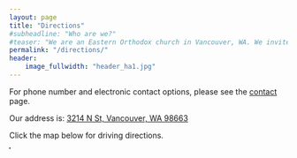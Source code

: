 ```yaml
---
layout: page
title: "Directions"
#subheadline: "Who are we?"
#teaser: "We are an Eastern Orthodox church in Vancouver, WA. We invite you to join us for worship and fellowship!"
permalink: "/directions/"
header:
    image_fullwidth: "header_ha1.jpg"
---
```


For phone number and electronic contact options, please see the [contact](/contact/) page.

Our address is: [3214 N St, Vancouver, WA 98663](http://maps.google.com/maps?f=q&amp;source=s_q&amp;hl=en&amp;geocode=&amp;q=3214+N+St,+Vancouver,+WA+98663&amp;aq=0&amp;sll=37.0625,-95.677068&amp;sspn=61.540818,76.113281&amp;ie=UTF8&amp;hq=&amp;hnear=3214+N+St,+Vancouver,+Clark,+Washington+98663&amp;z=17)

Click the map below for driving directions.

<p><a href="http://maps.google.com/maps?f=q&amp;source=s_q&amp;hl=en&amp;geocode=&amp;q=3214+N+St,+Vancouver,+WA+98663&amp;aq=0&amp;sll=37.0625,-95.677068&amp;sspn=61.540818,76.113281&amp;ie=UTF8&amp;hq=&amp;hnear=3214+N+St,+Vancouver,+Clark,+Washington+98663&amp;z=17"><img border="1" src="/files/3214.png" alt="" /></a></p>


